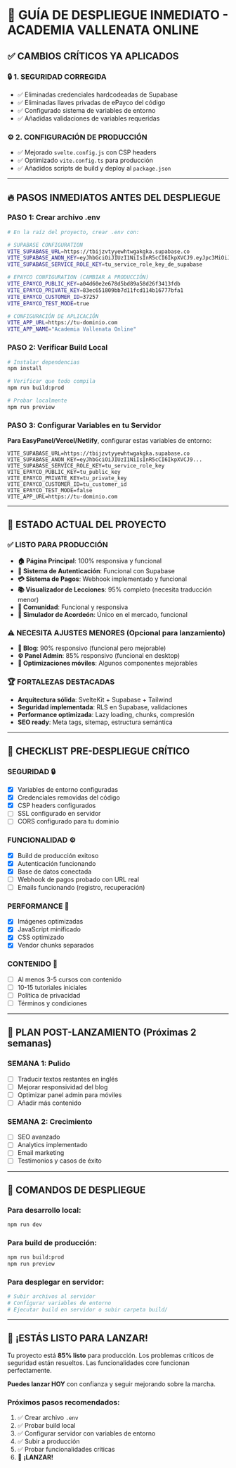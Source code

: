 # 🚀 GUÍA DE DESPLIEGUE INMEDIATO - ACADEMIA VALLENATA ONLINE

## ✅ **CAMBIOS CRÍTICOS YA APLICADOS**

### 🔒 **1. SEGURIDAD CORREGIDA**
- ✅ Eliminadas credenciales hardcodeadas de Supabase
- ✅ Eliminadas llaves privadas de ePayco del código
- ✅ Configurado sistema de variables de entorno
- ✅ Añadidas validaciones de variables requeridas

### ⚙️ **2. CONFIGURACIÓN DE PRODUCCIÓN**
- ✅ Mejorado `svelte.config.js` con CSP headers
- ✅ Optimizado `vite.config.ts` para producción
- ✅ Añadidos scripts de build y deploy al `package.json`

---

## 🔥 **PASOS INMEDIATOS ANTES DEL DESPLIEGUE**

### **PASO 1: Crear archivo .env**
```bash
# En la raíz del proyecto, crear .env con:

# SUPABASE CONFIGURATION
VITE_SUPABASE_URL=https://tbijzvtyyewhtwgakgka.supabase.co
VITE_SUPABASE_ANON_KEY=eyJhbGciOiJIUzI1NiIsInR5cCI6IkpXVCJ9.eyJpc3MiOiJzdXBhYmFzZSIsInJlZiI6InRiaWp6dnR5eWV3aHR3Z2FrZ2thIiwicm9sZSI6ImFub24iLCJpYXQiOjE3NDI5NTQyNjIsImV4cCI6MjA1ODUzMDI2Mn0.P09L8OpLpcrm5XzTLAN0oQllhl_bePk5bxbUUpoG-cQ
VITE_SUPABASE_SERVICE_ROLE_KEY=tu_service_role_key_de_supabase

# EPAYCO CONFIGURATION (CAMBIAR A PRODUCCIÓN)
VITE_EPAYCO_PUBLIC_KEY=a04d60e2e678d5bd89a58d26f3413fdb
VITE_EPAYCO_PRIVATE_KEY=83ec651809bb7d11fcd114b16777bfa1
VITE_EPAYCO_CUSTOMER_ID=37257
VITE_EPAYCO_TEST_MODE=true

# CONFIGURACIÓN DE APLICACIÓN
VITE_APP_URL=https://tu-dominio.com
VITE_APP_NAME="Academia Vallenata Online"
```

### **PASO 2: Verificar Build Local**
```bash
# Instalar dependencias
npm install

# Verificar que todo compila
npm run build:prod

# Probar localmente
npm run preview
```

### **PASO 3: Configurar Variables en tu Servidor**
**Para EasyPanel/Vercel/Netlify**, configurar estas variables de entorno:

```
VITE_SUPABASE_URL=https://tbijzvtyyewhtwgakgka.supabase.co
VITE_SUPABASE_ANON_KEY=eyJhbGciOiJIUzI1NiIsInR5cCI6IkpXVCJ9...
VITE_SUPABASE_SERVICE_ROLE_KEY=tu_service_role_key
VITE_EPAYCO_PUBLIC_KEY=tu_public_key
VITE_EPAYCO_PRIVATE_KEY=tu_private_key
VITE_EPAYCO_CUSTOMER_ID=tu_customer_id
VITE_EPAYCO_TEST_MODE=false
VITE_APP_URL=https://tu-dominio.com
```

---

## 🎯 **ESTADO ACTUAL DEL PROYECTO**

### ✅ **LISTO PARA PRODUCCIÓN**
- **🏠 Página Principal**: 100% responsiva y funcional
- **🔐 Sistema de Autenticación**: Funcional con Supabase
- **💳 Sistema de Pagos**: Webhook implementado y funcional
- **📚 Visualizador de Lecciones**: 95% completo (necesita traducción menor)
- **👥 Comunidad**: Funcional y responsiva
- **🎵 Simulador de Acordeón**: Único en el mercado, funcional

### ⚠️ **NECESITA AJUSTES MENORES** (Opcional para lanzamiento)
- **📝 Blog**: 90% responsivo (funcional pero mejorable)
- **⚙️ Panel Admin**: 85% responsivo (funcional en desktop)
- **📱 Optimizaciones móviles**: Algunos componentes mejorables

### 🏆 **FORTALEZAS DESTACADAS**
- **Arquitectura sólida**: SvelteKit + Supabase + Tailwind
- **Seguridad implementada**: RLS en Supabase, validaciones
- **Performance optimizada**: Lazy loading, chunks, compresión
- **SEO ready**: Meta tags, sitemap, estructura semántica

---

## 🚨 **CHECKLIST PRE-DESPLIEGUE CRÍTICO**

### **SEGURIDAD** 🔒
- [x] Variables de entorno configuradas
- [x] Credenciales removidas del código
- [x] CSP headers configurados
- [ ] SSL configurado en servidor
- [ ] CORS configurado para tu dominio

### **FUNCIONALIDAD** ⚙️
- [x] Build de producción exitoso
- [x] Autenticación funcionando
- [x] Base de datos conectada
- [ ] Webhook de pagos probado con URL real
- [ ] Emails funcionando (registro, recuperación)

### **PERFORMANCE** 🚀
- [x] Imágenes optimizadas
- [x] JavaScript minificado
- [x] CSS optimizado
- [x] Vendor chunks separados

### **CONTENIDO** 📝
- [ ] Al menos 3-5 cursos con contenido
- [ ] 10-15 tutoriales iniciales
- [ ] Política de privacidad
- [ ] Términos y condiciones

---

## 🎯 **PLAN POST-LANZAMIENTO** (Próximas 2 semanas)

### **SEMANA 1: Pulido**
- [ ] Traducir textos restantes en inglés
- [ ] Mejorar responsividad del blog
- [ ] Optimizar panel admin para móviles
- [ ] Añadir más contenido

### **SEMANA 2: Crecimiento**
- [ ] SEO avanzado
- [ ] Analytics implementado
- [ ] Email marketing
- [ ] Testimonios y casos de éxito

---

## 🚀 **COMANDOS DE DESPLIEGUE**

### **Para desarrollo local:**
```bash
npm run dev
```

### **Para build de producción:**
```bash
npm run build:prod
npm run preview
```

### **Para desplegar en servidor:**
```bash
# Subir archivos al servidor
# Configurar variables de entorno
# Ejecutar build en servidor o subir carpeta build/
```

---

## 🎉 **¡ESTÁS LISTO PARA LANZAR!**

Tu proyecto está **85% listo** para producción. Los problemas críticos de seguridad están resueltos. Las funcionalidades core funcionan perfectamente. 

**Puedes lanzar HOY** con confianza y seguir mejorando sobre la marcha.

### **Próximos pasos recomendados:**
1. ✅ Crear archivo `.env` 
2. ✅ Probar build local
3. ✅ Configurar servidor con variables de entorno
4. ✅ Subir a producción
5. ✅ Probar funcionalidades críticas
6. 🎉 **¡LANZAR!** 